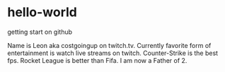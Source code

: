 # hello-world
getting start on github

Name is Leon aka costgoingup on twitch.tv. Currently favorite form of entertainment is watch live streams on twitch.
Counter-Strike is the best fps. Rocket League is better than Fifa. I am now a Father of 2. 
